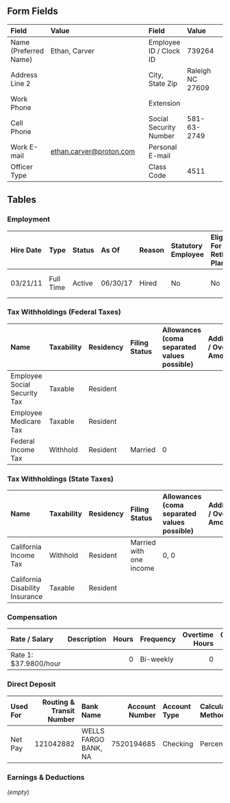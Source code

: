 ## Form Fields
| Field                 | Value                   |     | Field                  | Value            |      | Field          | Value                        |
|:----------------------|:------------------------|:----|:-----------------------|:-----------------|:-----|:---------------|:-----------------------------|
| Name (Preferred Name) | Ethan, Carver           |     | Employee ID / Clock ID | 739264           |      | Address Line 1 | 5874 Willow Crest Ln Apt 12B |
| Address Line 2        |                         |     | City, State Zip        | Raleigh NC 27609 |      | Country        | United States                |
| Work Phone            |                         |     | Extension              |                  |      | Home Phone     | (919) 555-1635               |
| Cell Phone            |                         |     | Social Security Number | 581-63-2749      |      | Birth Date     | 02/11/1992                   |
| Work E-mail           | ethan.carver@proton.com |     | Personal E-mail        |                  |      | Work State     | California                   |
| Officer Type          |                         |     | Class Code             | 4511             |      | Waive Code     |                              |

## Tables

### Employment
| Hire Date   | Type      | Status   | As Of    | Reason   | Statutory Employee   | Eligible For Retirement Plan   | Organization   | Location         | Position            |
|:------------|:----------|:---------|:---------|:---------|:---------------------|:-------------------------------|:---------------|:-----------------|:--------------------|
| 03/21/11    | Full Time | Active   | 06/30/17 | Hired    | No                   | No                             | 10 MC-Milpitas | Default Location | Field Test Engineer |

### Tax Withholdings (Federal Taxes)
| Name                         | Taxability   | Residency   | Filing Status   | Allowances (coma separated values possible)   | Additional / Override Amount   | % of Time Worked (State)   | % of Earnings Taxed (Local)   |
|:-----------------------------|:-------------|:------------|:----------------|:----------------------------------------------|:-------------------------------|:---------------------------|:------------------------------|
| Employee Social Security Tax | Taxable      | Resident    |                 |                                               |                                |                            |                               |
| Employee Medicare Tax        | Taxable      | Resident    |                 |                                               |                                |                            |                               |
| Federal Income Tax           | Withhold     | Resident    | Married         | 0                                             |                                |                            |                               |

### Tax Withholdings (State Taxes)
| Name                            | Taxability   | Residency   | Filing Status           | Allowances (coma separated values possible)   | Additional / Override Amount   | % of Time Worked (State)   | % of Earnings Taxed (Local)   |
|:--------------------------------|:-------------|:------------|:------------------------|:----------------------------------------------|:-------------------------------|:---------------------------|:------------------------------|
| California Income Tax           | Withhold     | Resident    | Married with one income | 0, 0                                          |                                | 100 %                      |                               |
| California Disability Insurance | Taxable      | Resident    |                         |                                               |                                |                            |                               |

### Compensation
| Rate / Salary         | Description   |   Hours | Frequency   |   Overtime Hours |   Overtime Factor | Exempt   |
|:----------------------|:--------------|--------:|:------------|-----------------:|------------------:|:---------|
| Rate 1: $37.9800/hour |               |       0 | Bi-weekly   |                0 |                 0 | No       |

### Direct Deposit
| Used For   |   Routing & Transit Number | Bank Name            |   Account Number | Account Type   | Calculation Method   | Amount or %   |
|:-----------|---------------------------:|:---------------------|-----------------:|:---------------|:---------------------|:--------------|
| Net Pay    |                  121042882 | WELLS FARGO BANK, NA |       7520194685 | Checking       | Percentage           | 100 %         |

### Earnings & Deductions
_(empty_)